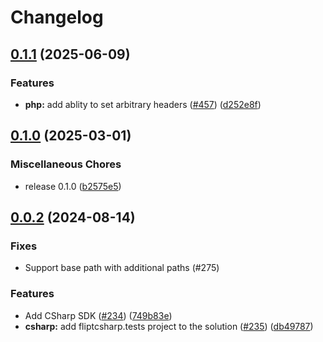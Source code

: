 # Changelog

## [0.1.1](https://github.com/flipt-io/flipt-server-sdks/compare/flipt-csharp-v0.1.0...flipt-csharp-v0.1.1) (2025-06-09)


### Features

* **php:** add ablity to set arbitrary headers ([#457](https://github.com/flipt-io/flipt-server-sdks/issues/457)) ([d252e8f](https://github.com/flipt-io/flipt-server-sdks/commit/d252e8f67895bf4ba1778d46f855c0a915fa024a))

## [0.1.0](https://github.com/flipt-io/flipt-server-sdks/compare/flipt-csharp-v0.0.2...flipt-csharp-v0.1.0) (2025-03-01)

### Miscellaneous Chores

- release 0.1.0 ([b2575e5](https://github.com/flipt-io/flipt-server-sdks/commit/b2575e5854546ad823dc7d79fb3c993f472efdb7))

## [0.0.2](https://github.com/flipt-io/flipt-server-sdks/compare/flipt-csharp-v0.0.1...flipt-csharp-v0.0.2) (2024-08-14)

### Fixes

- Support base path with additional paths (#275)

### Features

- Add CSharp SDK ([#234](https://github.com/flipt-io/flipt-server-sdks/issues/234)) ([749b83e](https://github.com/flipt-io/flipt-server-sdks/commit/749b83e94399efa1b4f8cd0dc98cb0dcb27d21c9))
- **csharp:** add fliptcsharp.tests project to the solution ([#235](https://github.com/flipt-io/flipt-server-sdks/issues/235)) ([db49787](https://github.com/flipt-io/flipt-server-sdks/commit/db4978725dcff22c03f0a700dfba0e747b6aa1c1))
